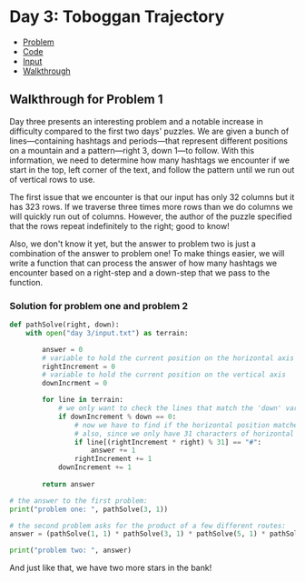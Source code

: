 # Day 3: Toboggan Trajectory

- [Problem](https://adventofcode.com/2020/day/3)
- [Code](https://github.com/kolton-musgrove/AdventOfCode/blob/main/day%203/main.py)
- [Input](https://github.com/kolton-musgrove/AdventOfCode/blob/main/day%203/input.txt)
- [Walkthrough](https://dev.to/koltonmusgrove/advent-of-code-day-3-o0c)

## Walkthrough for Problem 1

Day three presents an interesting problem and a notable increase in difficulty compared to the first two days' puzzles. We are given a bunch of lines—containing hashtags and periods—that represent different positions on a mountain and a pattern—right 3, down 1—to follow. With this information, we need to determine how many hashtags we encounter if we start in the top, left corner of the text, and follow the pattern until we run out of vertical rows to use.

The first issue that we encounter is that our input has only 32 columns but it has 323 rows. If we traverse three times more rows than we do columns we will quickly run out of columns. However, the author of the puzzle specified that the rows repeat indefinitely to the right; good to know!

Also, we don't know it yet, but the answer to problem two is just a combination of the answer to problem one! To make things easier, we will write a function that can process the answer of how many hashtags we encounter based on a right-step and a down-step that we pass to the function.

### Solution for problem one and problem 2

```python
def pathSolve(right, down):
    with open("day 3/input.txt") as terrain:

        answer = 0
        # variable to hold the current position on the horizontal axis
        rightIncrement = 0
        # variable to hold the current position on the vertical axis
        downIncrment = 0

        for line in terrain:
            # we only want to check the lines that match the 'down' variable given to the function
            if downIncrement % down == 0:
                # now we have to find if the horizontal position matches the 'right' variable given to the function
                # also, since we only have 31 characters of horizontal space, we need to use the modulus operator to find our location relative to the first 31 characters
                if line[(rightIncrement * right) % 31] == "#":
                    answer += 1
                rightIncrement += 1
            downIncrement += 1
        
        return answer

# the answer to the first problem:
print("problem one: ", pathSolve(3, 1))

# the second problem asks for the product of a few different routes:
answer = (pathSolve(1, 1) * pathSolve(3, 1) * pathSolve(5, 1) * pathSolve(7, 1) * pathSolve(1, 2))

print("problem two: ", answer)

```

And just like that, we have two more stars in the bank!
